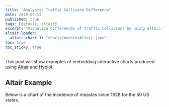 ```yaml
---
title: "Analysis: Traffic Collision Difference"
date: 2019-04-13
published: true
tags: [dataviz, altair]
excerpt: "Visualize differences of traffic collisions by using altair."
altair-loader:
  altair-chart-1: "charts/measlesAltair.json"
toc: true
toc_sticky: true
---
```


This post will show examples of embedding interactive charts produced using [Altair](https://altair-viz.github.io) and [Hvplot](https://hvplot.pyviz.org/).

## Altair Example

Below is a chart of the incidence of measles since 1928 for the 50 US states.

<div id="altair-chart-1"></div>

